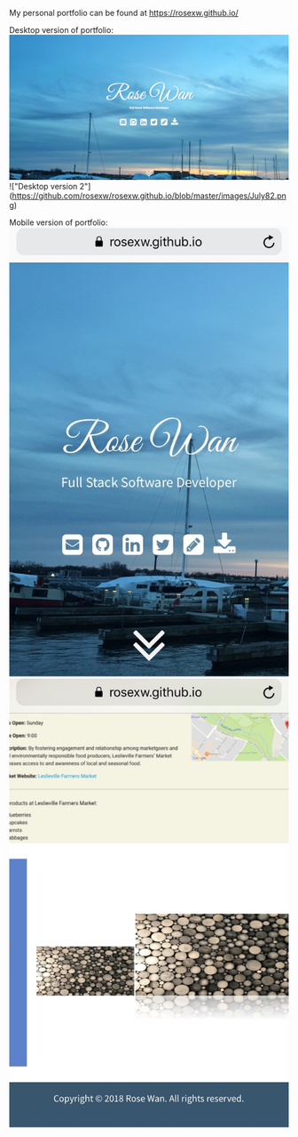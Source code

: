 My personal portfolio can be found at https://rosexw.github.io/

Desktop version of portfolio:
!["Desktop version"](https://github.com/rosexw/rosexw.github.io/blob/master/images/July81.png)
!["Desktop version 2"]
(https://github.com/rosexw/rosexw.github.io/blob/master/images/July82.png)

Mobile version of portfolio:
!["Mobile version"](https://github.com/rosexw/rosexw.github.io/blob/master/images/July8mobile1.jpeg)
!["Mobile version 2"](https://github.com/rosexw/rosexw.github.io/blob/master/images/July8mobile2.jpeg)
